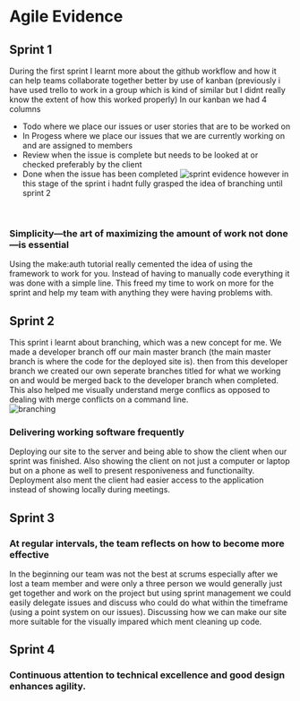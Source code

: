 
# Agile Evidence
## Sprint 1
During the first sprint I learnt more about the github workflow and how it can help teams collaborate together better by use of kanban (previously i have used trello to work in a group which is kind of similar but I didnt really know the extent of how this worked properly)
In our kanban we had 4 columns 
- Todo where we place our issues or user stories that are to be worked on
- In Progess where we place our issues that we are currently working on and are assigned to members 
- Review when the issue is complete but needs to be looked at or checked preferably by the client 
- Done when the issue has been completed 
![sprint evidence](https://i.ibb.co/wy3HSNn/sprint-evidence.jpg)
however in this stage of the sprint i hadnt fully grasped the idea of branching until sprint 2
<br>

### Simplicity—the art of maximizing the amount of work not done—is essential

Using the make:auth tutorial really cemented the idea of using the framework to work for you. 
Instead of having to manually code everything it was done with a simple line. This freed my time to work on more for the sprint and help my team with anything they were having problems with.


## Sprint 2
This sprint i learnt about branching, which was a new concept for me. We made a developer branch off our main master branch (the main master branch is where the code for the deployed site is). then from this developer branch we created our own seperate branches titled for what we working on and would be merged back to the developer branch when completed. This also helped me visually understand merge conflics as opposed to dealing with merge conflicts on a command line. <br>
![branching](https://i.ibb.co/VQn9Gn8/branching.jpg)
  
### Delivering working software frequently 
  
Deploying our site to the server and being able to show the client when our sprint was finished. Also showing the client on not just a computer or laptop but on a phone as well to present responiveness and functionailty. Deployment also ment the client had easier access to the application instead of showing locally during meetings. 

## Sprint 3

### At regular intervals, the team reflects on how to become more effective

In the beginning our team was not the best at scrums especially after we lost a team member and were only a three person we would generally just get together and work on the project but using sprint management we could easily delegate issues and discuss who could do what within the timeframe (using a point system on our issues). Discussing how we can make our site more suitable for the visually impared which ment cleaning up code.

## Sprint 4
### Continuous attention to technical excellence and good design enhances agility.
